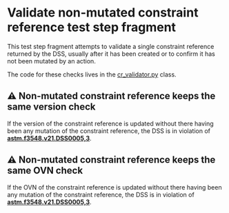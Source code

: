 # Validate non-mutated constraint reference test step fragment

This test step fragment attempts to validate a single constraint reference returned by the DSS,
usually after it has been created or to confirm it has not been mutated by an action.

The code for these checks lives in the [cr_validator.py](../../../validators/cr_validator.py) class.

## ⚠️ Non-mutated constraint reference keeps the same version check

If the version of the constraint reference is updated without there having been any mutation of the constraint reference, the DSS is in violation of **[astm.f3548.v21.DSS0005,3](../../../../../../../requirements/astm/f3548/v21.md)**.

## ⚠️ Non-mutated constraint reference keeps the same OVN check

If the OVN of the constraint reference is updated without there having been any mutation of the constraint reference, the DSS is in violation of **[astm.f3548.v21.DSS0005,3](../../../../../../../requirements/astm/f3548/v21.md)**.
